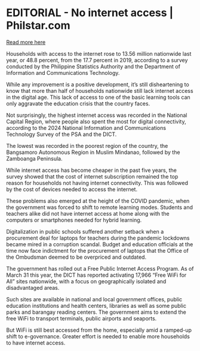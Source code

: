 # EDITORIAL - No internet access | Philstar.com

[Read more here](https://www.philstar.com/opinion/2025/07/23/2460011/editorial-no-internet-access)

Households with access to the internet rose to 13.56 million nationwide last year, or 48.8 percent, from the 17.7 percent in 2019, according to a survey conducted by the Philippine Statistics Authority and the Department of Information and Communications Technology.

While any improvement is a positive development, it’s still disheartening to know that more than half of households nationwide still lack internet access in the digital age. This lack of access to one of the basic learning tools can only aggravate the education crisis that the country faces.

Not surprisingly, the highest internet access was recorded in the National Capital Region, where people also spent the most for digital connectivity, according to the 2024 National Information and Communications Technology Survey of the PSA and the DICT.

The lowest was recorded in the poorest region of the country, the Bangsamoro Autonomous Region in Muslim Mindanao, followed by the Zamboanga Peninsula.

While internet access has become cheaper in the past five years, the survey showed that the cost of internet subscription remained the top reason for households not having internet connectivity. This was followed by the cost of devices needed to access the internet.

These problems also emerged at the height of the COVID pandemic, when the government was forced to shift to remote learning modes. Students and teachers alike did not have internet access at home along with the computers or smartphones needed for hybrid learning.

Digitalization in public schools suffered another setback when a procurement deal for laptops for teachers during the pandemic lockdowns became mired in a corruption scandal. Budget and education officials at the time now face indictment for the procurement of laptops that the Office of the Ombudsman deemed to be overpriced and outdated.

The government has rolled out a Free Public Internet Access Program. As of March 31 this year, the DICT has reported activating 17,966 “Free WiFi for All” sites nationwide, with a focus on geographically isolated and disadvantaged areas.

Such sites are available in national and local government offices, public education institutions and health centers, libraries as well as some public parks and barangay reading centers. The government aims to extend the free WiFi to transport terminals, public airports and seaports.

But WiFi is still best accessed from the home, especially amid a ramped-up shift to e-governance. Greater effort is needed to enable more households to have internet access.